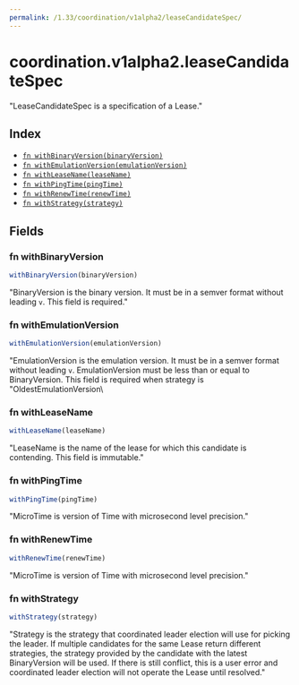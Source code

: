 ```yaml
---
permalink: /1.33/coordination/v1alpha2/leaseCandidateSpec/
---
```


# coordination.v1alpha2.leaseCandidateSpec

"LeaseCandidateSpec is a specification of a Lease."

## Index

* [`fn withBinaryVersion(binaryVersion)`](#fn-withbinaryversion)
* [`fn withEmulationVersion(emulationVersion)`](#fn-withemulationversion)
* [`fn withLeaseName(leaseName)`](#fn-withleasename)
* [`fn withPingTime(pingTime)`](#fn-withpingtime)
* [`fn withRenewTime(renewTime)`](#fn-withrenewtime)
* [`fn withStrategy(strategy)`](#fn-withstrategy)

## Fields

### fn withBinaryVersion

```ts
withBinaryVersion(binaryVersion)
```

"BinaryVersion is the binary version. It must be in a semver format without leading `v`. This field is required."

### fn withEmulationVersion

```ts
withEmulationVersion(emulationVersion)
```

"EmulationVersion is the emulation version. It must be in a semver format without leading `v`. EmulationVersion must be less than or equal to BinaryVersion. This field is required when strategy is \"OldestEmulationVersion\

### fn withLeaseName

```ts
withLeaseName(leaseName)
```

"LeaseName is the name of the lease for which this candidate is contending. This field is immutable."

### fn withPingTime

```ts
withPingTime(pingTime)
```

"MicroTime is version of Time with microsecond level precision."

### fn withRenewTime

```ts
withRenewTime(renewTime)
```

"MicroTime is version of Time with microsecond level precision."

### fn withStrategy

```ts
withStrategy(strategy)
```

"Strategy is the strategy that coordinated leader election will use for picking the leader. If multiple candidates for the same Lease return different strategies, the strategy provided by the candidate with the latest BinaryVersion will be used. If there is still conflict, this is a user error and coordinated leader election will not operate the Lease until resolved."